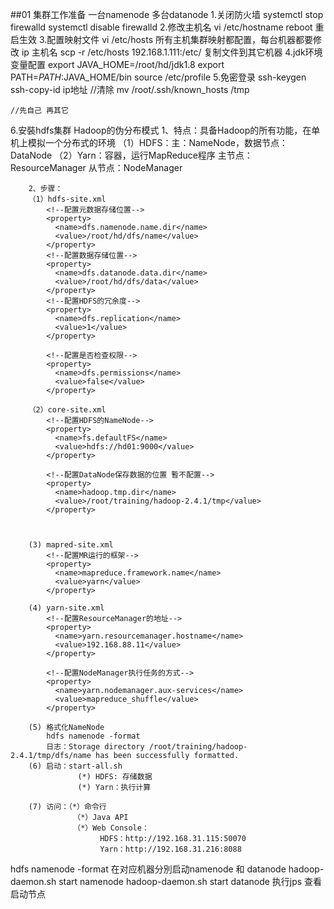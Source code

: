 ##01 集群工作准备
一台namenode
多台datanode
1.关闭防火墙
	systemctl stop firewalld
	systemctl disable firewalld
2.修改主机名
	vi /etc/hostname
	reboot 重启生效
3.配置映射文件
	vi /etc/hosts
	所有主机集群映射都配置，每台机器都要修改
	ip  主机名
	scp -r /etc/hosts  192.168.1.111:/etc/  复制文件到其它机器
4.jdk环境变量配置
	export JAVA_HOME=/root/hd/jdk1.8
	export PATH=$PATH:$JAVA_HOME/bin
	source /etc/profile
5.免密登录
	ssh-keygen
	ssh-copy-id ip地址
	//清除
	mv /root/.ssh/known_hosts /tmp

    //先自己 再其它
6.安裝hdfs集群
Hadoop的伪分布模式
		1、特点：具备Hadoop的所有功能，在单机上模拟一个分布式的环境
		         （1）HDFS：主：NameNode，数据节点：DataNode
				 （2）Yarn：容器，运行MapReduce程序
				            主节点：ResourceManager
							从节点：NodeManager
							

		2、步骤：
		（1）hdfs-site.xml
			<!--配置元数据存储位置-->
			<property>
			  <name>dfs.namenode.name.dir</name>
			  <value>/root/hd/dfs/name</value>
			</property>
			<!--配置数据存储位置-->
			<property>
			  <name>dfs.datanode.data.dir</name>
			  <value>/root/hd/dfs/data</value>
			</property>
			<!--配置HDFS的冗余度-->
			<property>
			  <name>dfs.replication</name>
			  <value>1</value>
			</property>
	
			<!--配置是否检查权限-->
			<property>
			  <name>dfs.permissions</name>
			  <value>false</value>
			</property>	
	
		（2）core-site.xml
			<!--配置HDFS的NameNode-->
			<property>
			  <name>fs.defaultFS</name>
			  <value>hdfs://hd01:9000</value>
			</property>
	
			<!--配置DataNode保存数据的位置 暫不配置-->
			<property>
			  <name>hadoop.tmp.dir</name>
			  <value>/root/training/hadoop-2.4.1/tmp</value>
			</property>		


			
		(3) mapred-site.xml
			<!--配置MR运行的框架-->
			<property>
			  <name>mapreduce.framework.name</name>
			  <value>yarn</value>
			</property>		
			
		(4) yarn-site.xml
			<!--配置ResourceManager的地址-->
			<property>
			  <name>yarn.resourcemanager.hostname</name>
			  <value>192.168.88.11</value>
			</property>
	
			<!--配置NodeManager执行任务的方式-->
			<property>
			  <name>yarn.nodemanager.aux-services</name>
			  <value>mapreduce_shuffle</value>
			</property>		
			
		(5) 格式化NameNode
		    hdfs namenode -format
			日志：Storage directory /root/training/hadoop-2.4.1/tmp/dfs/name has been successfully formatted.						
		(6) 启动：start-all.sh
		           (*) HDFS: 存储数据
				   (*) Yarn：执行计算
				   
		(7) 访问：（*）命令行
		          （*）Java API
				  （*）Web Console：
						HDFS：http://192.168.31.115:50070
						Yarn：http://192.168.31.216:8088
hdfs namenode -format
在对应机器分別启动namenode 和 datanode
hadoop-daemon.sh start namenode
hadoop-daemon.sh start datanode
执行jps 查看启动节点











